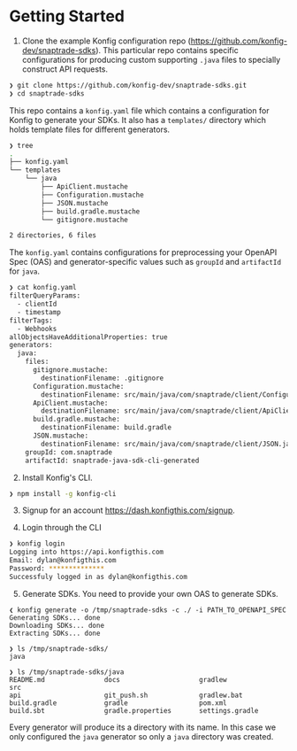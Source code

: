 # Getting Started

1. Clone the example Konfig configuration repo
   (https://github.com/konfig-dev/snaptrade-sdks). This particular repo contains
   specific configurations for producing custom supporting `.java` files to
   specially construct API requests.

```bash
❯ git clone https://github.com/konfig-dev/snaptrade-sdks.git
❯ cd snaptrade-sdks
```

This repo contains a `konfig.yaml` file which contains a configuration for
Konfig to generate your SDKs. It also has a `templates/` directory which holds
template files for different generators.

```bash
❯ tree
.
├── konfig.yaml
└── templates
    └── java
        ├── ApiClient.mustache
        ├── Configuration.mustache
        ├── JSON.mustache
        ├── build.gradle.mustache
        └── gitignore.mustache

2 directories, 6 files
```

The `konfig.yaml` contains configurations for preprocessing your OpenAPI Spec
(OAS) and generator-specific values such as `groupId` and `artifactId` for
`java`.

```bash
❯ cat konfig.yaml
filterQueryParams:
  - clientId
  - timestamp
filterTags:
  - Webhooks
allObjectsHaveAdditionalProperties: true
generators:
  java:
    files:
      gitignore.mustache:
        destinationFilename: .gitignore
      Configuration.mustache:
        destinationFilename: src/main/java/com/snaptrade/client/Configuration.java
      ApiClient.mustache:
        destinationFilename: src/main/java/com/snaptrade/client/ApiClient.java
      build.gradle.mustache:
        destinationFilename: build.gradle
      JSON.mustache:
        destinationFilename: src/main/java/com/snaptrade/client/JSON.java
    groupId: com.snaptrade
    artifactId: snaptrade-java-sdk-cli-generated
```

2. Install Konfig's CLI.

```bash
❯ npm install -g konfig-cli
```

3. Signup for an account https://dash.konfigthis.com/signup.

4. Login through the CLI

```bash
❯ konfig login
Logging into https://api.konfigthis.com
Email: dylan@konfigthis.com
Password: **************
Successfuly logged in as dylan@konfigthis.com
```

5. Generate SDKs. You need to provide your own OAS to generate SDKs.

```
❮ konfig generate -o /tmp/snaptrade-sdks -c ./ -i PATH_TO_OPENAPI_SPEC
Generating SDKs... done
Downloading SDKs... done
Extracting SDKs... done

❯ ls /tmp/snaptrade-sdks/
java

❯ ls /tmp/snaptrade-sdks/java
README.md               docs                    gradlew                 src
api                     git_push.sh             gradlew.bat
build.gradle            gradle                  pom.xml
build.sbt               gradle.properties       settings.gradle
```

Every generator will produce its a directory with its name. In this case we only
configured the `java` generator so only a `java` directory was created.
